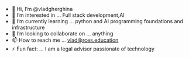 - 👋 Hi, I’m @vladgherghina
- 👀 I’m interested in ... Full stack development,AI
- 🌱 I’m currently learning ... python and AI programming foundations and infrastructure
- 💞️ I’m looking to collaborate on ... anything
- 📫 How to reach me ... vlad@rces.education
- ⚡ Fun fact: ... I am a legal advisor passionate of technology

<!---
vladgherghina/vladgherghina is a ✨ special ✨ repository because its `README.md` (this file) appears on your GitHub profile.
You can click the Preview link to take a look at your changes.
--->
